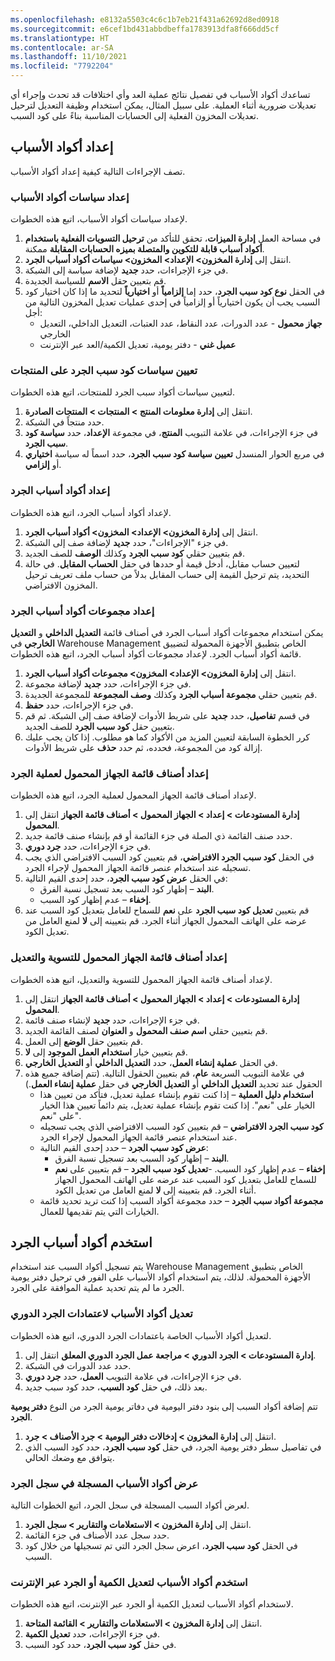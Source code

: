 ```yaml
---
ms.openlocfilehash: e8132a5503c4c6c1b7eb21f431a62692d8ed0918
ms.sourcegitcommit: e6cef1bd431abbdbeffa1783913dfa8f666dd5cf
ms.translationtype: HT
ms.contentlocale: ar-SA
ms.lasthandoff: 11/10/2021
ms.locfileid: "7792204"
---
```

تساعدك أكواد الأسباب في تفصيل نتائج عملية العد وأي اختلافات قد تحدث وإجراء أي تعديلات ضرورية أثناء العملية. على سبيل المثال، يمكن استخدام وظيفة التعديل لترحيل تعديلات المخزون الفعلية إلى الحسابات المناسبة بناءً على كود السبب.

## <a name="set-up-reason-codes"></a>إعداد أكواد الأسباب
تصف الإجراءات التالية كيفية إعداد أكواد الأسباب.

### <a name="set-up-reason-code-policies"></a>إعداد سياسات أكواد الأسباب

لإعداد سياسات أكواد الأسباب، اتبع هذه الخطوات.

1.  في مساحة العمل **إدارة الميزات**، تحقق للتأكد من **ترحيل التسويات الفعلية باستخدام أكواد أسباب قابلة للتكوين والمتصلة بميزه الحسابات المقابلة** ممكنة. 
2.  انتقل إلى **إدارة المخزون> الإعداد> المخزون> سياسات أكواد أسباب الجرد**.
3.  في جزء الإجراءات، حدد **جديد** لإضافة سياسة إلى الشبكة.
4.  قم بتعيين حقل **الاسم** للسياسة الجديدة.
5.  في الحقل **نوع كود سبب الجرد**، حدد إما **إلزامياً** أو **اختيارياً** لتحديد ما إذا كان اختيار كود السبب يجب أن يكون اختيارياً أو إلزامياً في إحدى عمليات تعديل المخزون التالية من أجل:
    - **جهاز محمول** - عدد الدورات، عدد النقاط، عدد العتبات، التعديل الداخلي، التعديل الخارجي
    - **عميل غني** - دفتر يومية، تعديل الكمية/العد عبر الإنترنت

### <a name="assign-counting-reason-code-policies-to-products"></a>تعيين سياسات كود سبب الجرد على المنتجات

لتعيين سياسات أكواد سبب الجرد للمنتجات، اتبع هذه الخطوات.

1.  انتقل إلى **إدارة معلومات المنتج > المنتجات > المنتجات الصادرة**.
2.  حدد منتجاً في الشبكة.
3.  في جزء الإجراءات، في علامة التبويب **المنتج**، في مجموعة **الإعداد**، حدد **سياسة كود سبب الجرد**. 
4.  في مربع الحوار المنسدل **تعيين سياسة كود سبب الجرد**، حدد اسماً له سياسة **اختياري** أو **إلزامي**.

### <a name="set-up-counting-reason-codes"></a>إعداد أكواد أسباب الجرد

لإعداد أكواد أسباب الجرد، اتبع هذه الخطوات.

1.  انتقل إلى **إدارة المخزون> الإعداد> المخزون> أكواد أسباب الجرد**.
2.  في جزء "الإجراءات"، حدد **جديد** لإضافة صف إلى الشبكة.
3.  قم بتعيين حقلي **كود سبب الجرد** وكذلك **الوصف** للصف الجديد.
4.  لتعيين حساب مقابل، أدخل قيمة أو حددها في حقل **الحساب المقابل**. في حالة التحديد، يتم ترحيل القيمة إلى حساب المقابل بدلاً من حساب ملف تعريف ترحيل المخزون الافتراضي.

### <a name="set-up-counting-reason-code-groups"></a>إعداد مجموعات أكواد أسباب الجرد

يمكن استخدام مجموعات أكواد أسباب الجرد في أصناف قائمة **التعديل الداخلي** و **التعديل الخارجي** في Warehouse Management الخاص بتطبيق الأجهزة المحمولة لتضييق قائمة أكواد أسباب الجرد. لإعداد مجموعات أكواد أسباب الجرد، اتبع هذه الخطوات.

1.  انتقل إلى **إدارة المخزون> الإعداد> المخزون> مجموعات أكواد أسباب الجرد**.
2.  في جزء الإجراءات، حدد **جديد** لإضافة مجموعة.
3.  قم بتعيين حقلي **مجموعة أسباب الجرد** وكذلك **وصف المجموعة** للمجموعة الجديدة.
4.  في جزء الإجراءات، حدد **حفظ**.
5.  في قسم **تفاصيل**، حدد **جديد** على شريط الأدوات لإضافة صف إلى الشبكة. ثم قم بتعيين حقل **كود سبب الجرد** للصف الجديد.
6.  كرر الخطوة السابقة لتعيين المزيد من الأكواد كما هو مطلوب. إذا كان يجب عليك إزالة كود من المجموعة، فحدده، ثم حدد **حذف** على شريط الأدوات.

### <a name="set-up-mobile-device-menu-items-for-a-counting-process"></a>إعداد أصناف قائمة الجهاز المحمول لعملية الجرد

لإعداد أصناف قائمة الجهاز المحمول لعملية الجرد، اتبع هذه الخطوات.


1.  انتقل إلى **‎إدارة المستودعات > إعداد > الجهاز المحمول > أصناف قائمة الجهاز المحمول**.
2.  حدد صنف القائمة ذي الصلة في جزء القائمة أو قم بإنشاء صنف قائمة جديد.
3.  في جزء الإجراءات، حدد **جرد دوري**.
4.  في الحقل **كود سبب الجرد الافتراضي**، قم بتعيين كود السبب الافتراضي الذي يجب تسجيله عند استخدام عنصر قائمة الجهاز المحمول لإجراء الجرد.
5.  في الحقل **عرض كود سبب الجرد**، حدد إحدى القيم التالية:
    - **البند** – إظهار كود السبب بعد تسجيل نسبة الفرق.
    - **إخفاء** – عدم إظهار كود السبب.
6.  قم بتعيين **تعديل كود سبب الجرد** على **نعم** للسماح للعامل بتعديل كود السبب عند عرضه على الهاتف المحمول الجهاز أثناء الجرد. قم بتعيينه إلى **لا** لمنع العامل من تعديل الكود.


### <a name="set-up-mobile-device-menu-items-for-adjustment-in-and-adjustment-out"></a>إعداد أصناف قائمة الجهاز المحمول للتسوية والتعديل
لإعداد أصناف قائمة الجهاز المحمول للتسوية والتعديل، اتبع هذه الخطوات.

1.  انتقل إلى **‎إدارة المستودعات > إعداد > الجهاز المحمول > أصناف قائمة الجهاز المحمول**.
2.  في جزء الإجراءات، حدد **جديد** لإنشاء صنف قائمة.
3.  قم بتعيين حقلي **اسم صنف المحمول** و **العنوان** لصنف القائمة الجديد.
4.  قم بتعيين حقل **الوضع** إلى العمل.
5.  قم بتعيين خيار **‏‫استخدام العمل الموجود‬** إلى **لا**.
6.  في الحقل **عملية إنشاء العمل**، حدد **التعديل الداخلي** أو **التعديل الخارجي**.
7.  في علامة التبويب السريعة **عام**، قم بتعيين الحقول التالية. (تتم إضافة جميع هذه الحقول عند تحديد **التعديل الداخلي** أو **التعديل الخارجي** في حقل **عملية إنشاء العمل**.)
    - **‎استخدام دليل العملية** – إذا كنت تقوم بإنشاء عملية تعديل، فتأكد من تعيين هذا الخيار على "نعم". إذا كنت تقوم بإنشاء عملية تعديل، يتم دائماً تعيين هذا الخيار على "نعم".
    - **كود سبب الجرد الافتراضي** – قم بتعيين كود السبب الافتراضي الذي يجب تسجيله عند استخدام عنصر قائمة الجهاز المحمول لإجراء الجرد.
    - **عرض كود سبب الجرد** – حدد إحدى القيم التالية:
        - **البند** – إظهار كود السبب بعد تسجيل نسبة الفرق.
        - **إخفاء** – عدم إظهار كود السبب.
    -**تعديل كود سبب الجرد** – قم بتعيين على **نعم‏‎** للسماح للعامل بتعديل كود السبب عند عرضه على الهاتف المحمول الجهاز أثناء الجرد. قم بتعيينه إلى **لا** لمنع العامل من تعديل الكود.
    - **مجموعة أكواد سبب الجرد** – حدد مجموعة أكواد السبب إذا كنت تريد تحديد قائمة الخيارات التي يتم تقديمها للعمال.

## <a name="use-counting-reason-codes"></a>استخدم أكواد أسباب الجرد
يتم تسجيل أكواد السبب عند استخدام Warehouse Management الخاص بتطبيق الأجهزة المحمولة. لذلك، يتم استخدام أكواد الأسباب على الفور في ترحيل دفتر يومية الجرد ما لم يتم تحديد عملية الموافقة على الجرد. 

### <a name="modify-reason-codes-for-cycle-count-approvals"></a>تعديل أكواد الأسباب لاعتمادات الجرد الدوري
لتعديل أكواد الأسباب الخاصة باعتمادات الجرد الدوري، اتبع هذه الخطوات.

1.  انتقل إلى **‎إدارة المستودعات > الجرد الدوري > مراجعة عمل الجرد الدوري المعلق**.
2.  حدد عدد الدورات في الشبكة.
3.  في جزء الإجراءات، في علامة التبويب **العمل**، حدد **جرد دوري**. 
4.  بعد ذلك، في حقل **كود السبب**، حدد كود سبب جديد.

تتم إضافة أكواد السبب إلى بنود دفتر اليومية في دفاتر يومية الجرد من النوع **دفتر يومية الجرد**.

1.  انتقل إلى **إدارة المخزون > إدخالات دفتر اليومية > جرد الأصناف > جرد**.
2.  في تفاصيل سطر دفتر يومية الجرد، في حقل **كود سبب الجرد**، حدد كود السبب الذي يتوافق مع وضعك الحالي.

### <a name="view-the-reason-codes-recorded-in-the-counting-history"></a>عرض أكواد الأسباب المسجلة في سجل الجرد 
لعرض أكواد السبب المسجلة في سجل الجرد، اتبع الخطوات التالية.

1.  انتقل إلى **إدارة المخزون > الاستعلامات والتقارير > سجل الجرد**.
2.  حدد سجل عدد الأصناف في جزء القائمة.
3.  في الحقل **كود سبب الجرد**، اعرض سجل الجرد التي تم تسجيلها من خلال كود السبب.

### <a name="use-reason-codes-for-quantity-adjustment-or-online-counting"></a>استخدم أكواد الأسباب لتعديل الكمية أو الجرد عبر الإنترنت 
لاستخدام أكواد الأسباب لتعديل الكمية أو الجرد عبر الإنترنت، اتبع هذه الخطوات.

1.  انتقل إلى **إدارة المخزون > الاستعلامات والتقارير > القائمة المتاحة**.
2.  في جزء الإجراءات، حدد **تعديل الكمية**.
3.  في حقل **كود سبب الجرد**، حدد كود السبب.





